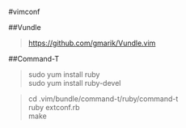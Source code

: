 #vimconf

##Vundle
>https://github.com/gmarik/Vundle.vim

##Command-T
>sudo yum install ruby  
>sudo yum install ruby-devel  

>cd .vim/bundle/command-t/ruby/command-t  
>ruby extconf.rb  
>make  
